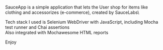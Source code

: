 SauceApp is a simple application that lets the User shop for items like clothing and accessorizes (e-commerce), created by SauceLabs\

Tech stack I used is Selenium WebDriver with JavaScript, including Mocha test runner and Chai assertions\
Also integrated with Mochawesome HTML reports

Enjoy
